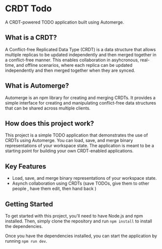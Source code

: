 # CRDT Todo
A CRDT-powered TODO application built using Automerge.

## What is a CRDT?
A Conflict-free Replicated Data Type (CRDT) is a data structure that allows multiple replicas to be updated independently and then merged together in a conflict-free manner. This enables collaboration in asyhcronous, real-time, and offline scenarios, where each replica can be updated independently and then merged together when they are synced.

## What is Automerge?
Automerge is an npm library for creating and merging CRDTs. It provides a simple interface for creating and manipulating conflict-free data structures that can be shared across multiple clients.

## How does this project work?
This project is a simple TODO application that demonstrates the use of CRDTs using Automerge. You can load, save, and merge binary representations of your workspace state. The application is meant to be a starting point for building your own CRDT-enabled applications.

## Key Features
- Load, save, and merge binary representations of your workspace state.
- Asynch collaboration using CRDTs (save TODOs, give them to other people , have them edit, then hand back )

## Getting Started
To get started with this project, you'll need to have Node.js and npm installed. Then, simply clone the repository and run `npm install` to install the dependencies.

Once you have the dependencies installed, you can start the application by running `npm run dev`.

